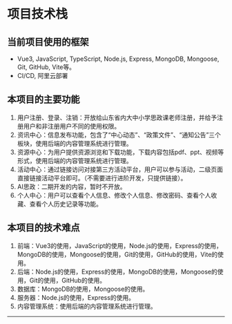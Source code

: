 # 项目技术栈

## 当前项目使用的框架

- Vue3, JavaScript, TypeScript, Node.js, Express, MongoDB, Mongoose, Git, GitHub, Vite等。
- CI/CD, 阿里云部署

## 本项目的主要功能

1. 用户注册、登录、注销：开放给山东省内大中小学思政课老师注册，并给予注册用户和非注册用户不同的使用权限。
2. 资讯中心：信息发布功能，包含了“中心动态”、“政策文件”、“通知公告”三个板块，使用后端的内容管理系统进行管理。
3. 资源中心：为用户提供资源浏览和下载功能，下载内容包括pdf、ppt、视频等形式，使用后端的内容管理系统进行管理。
4. 活动中心：通过链接访问对接第三方活动平台，用户可以参与活动，二级页面直接链接活动平台即可。（不需要进行进阶开发，只提供链接）。
5. AI思政：二期开发的内容，暂时不开放。
6. 个人中心：用户可以查看个人信息、修改个人信息、修改密码、查看个人收藏、查看个人历史记录等功能。

## 本项目的技术难点

1. 前端：Vue3的使用，JavaScript的使用，Node.js的使用，Express的使用，MongoDB的使用，Mongoose的使用，Git的使用，GitHub的使用，Vite的使用。
2. 后端：Node.js的使用，Express的使用，MongoDB的使用，Mongoose的使用，Git的使用，GitHub的使用。
3. 数据库：MongoDB的使用，Mongoose的使用。
4. 服务器：Node.js的使用，Express的使用。
5. 内容管理系统：使用后端的内容管理系统进行管理。

---
